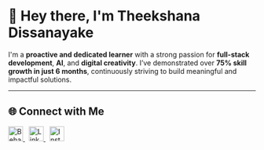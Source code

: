 # 👋 Hey there, I'm Theekshana Dissanayake

I'm a **proactive and dedicated learner** with a strong passion for **full-stack development**, **AI**, and **digital creativity**. I’ve demonstrated over **75% skill growth in just 6 months**, continuously striving to build meaningful and impactful solutions.

---

## 🌐 Connect with Me

<p align="left">
  <a href="https://www.behance.net/theekshdissana" target="_blank">
    <img src="https://cdn.jsdelivr.net/gh/devicons/devicon/icons/behance/behance-original.svg" alt="Behance" width="30" height="30"/>
  </a>
  &nbsp;
  <a href="https://www.linkedin.com/in/theekshanaa-dissanayake-9536bb249" target="_blank">
    <img src="https://cdn.jsdelivr.net/gh/devicons/devicon/icons/linkedin/linkedin-original.svg" alt="LinkedIn" width="30" height="30"/>
  </a>
  &nbsp;
  <a href="https://instagram.com/theeshdeawesome" target="_blank">
    <img src="https://upload.wikimedia.org/wikipedia/commons/a/a5/Instagram_icon.png" alt="Instagram" width="30" height="30"/>
  </a>
</p>
